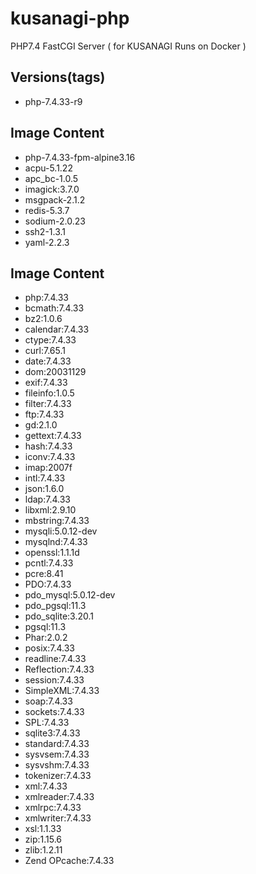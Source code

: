 # kusanagi-php
PHP7.4 FastCGI Server ( for KUSANAGI Runs on Docker )

## Versions(tags)
- php-7.4.33-r9

## Image Content
- php-7.4.33-fpm-alpine3.16
- acpu-5.1.22
- apc_bc-1.0.5
- imagick:3.7.0
- msgpack-2.1.2
- redis-5.3.7
- sodium-2.0.23
- ssh2-1.3.1
- yaml-2.2.3

## Image Content
- php:7.4.33
- bcmath:7.4.33
- bz2:1.0.6
- calendar:7.4.33
- ctype:7.4.33
- curl:7.65.1
- date:7.4.33
- dom:20031129
- exif:7.4.33
- fileinfo:1.0.5
- filter:7.4.33
- ftp:7.4.33
- gd:2.1.0
- gettext:7.4.33
- hash:7.4.33
- iconv:7.4.33
- imap:2007f
- intl:7.4.33
- json:1.6.0
- ldap:7.4.33
- libxml:2.9.10
- mbstring:7.4.33
- mysqli:5.0.12-dev
- mysqlnd:7.4.33
- openssl:1.1.1d
- pcntl:7.4.33
- pcre:8.41
- PDO:7.4.33
- pdo_mysql:5.0.12-dev
- pdo_pgsql:11.3
- pdo_sqlite:3.20.1
- pgsql:11.3
- Phar:2.0.2
- posix:7.4.33
- readline:7.4.33
- Reflection:7.4.33
- session:7.4.33
- SimpleXML:7.4.33
- soap:7.4.33
- sockets:7.4.33
- SPL:7.4.33
- sqlite3:7.4.33
- standard:7.4.33
- sysvsem:7.4.33
- sysvshm:7.4.33
- tokenizer:7.4.33
- xml:7.4.33
- xmlreader:7.4.33
- xmlrpc:7.4.33
- xmlwriter:7.4.33
- xsl:1.1.33
- zip:1.15.6
- zlib:1.2.11
- Zend OPcache:7.4.33

